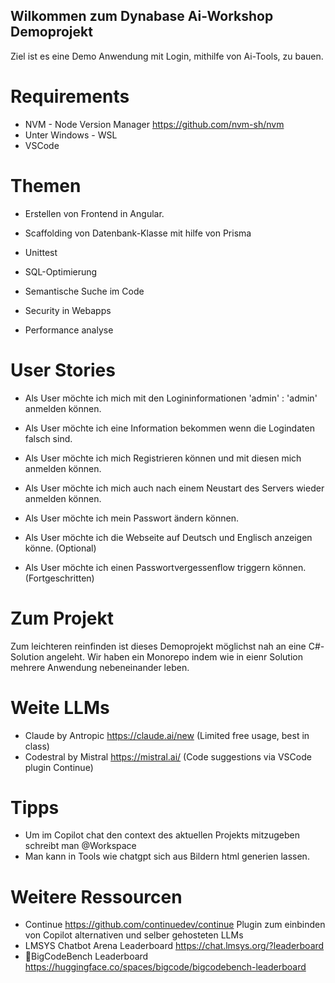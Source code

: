 ## Wilkommen zum Dynabase Ai-Workshop Demoprojekt

Ziel ist es eine Demo Anwendung mit Login, mithilfe von Ai-Tools, zu bauen. 

# Requirements
* NVM - Node Version Manager https://github.com/nvm-sh/nvm
* Unter Windows - WSL
* VSCode

# Themen
* Erstellen von Frontend in Angular.
* Scaffolding von Datenbank-Klasse mit hilfe von Prisma
* Unittest

* SQL-Optimierung
* Semantische Suche im Code
* Security in Webapps
* Performance analyse 

# User Stories 

- Als User möchte ich mich mit den Logininformationen 'admin' : 'admin' anmelden können.
- Als User möchte ich eine Information bekommen wenn die Logindaten falsch sind.
- Als User möchte ich mich Registrieren können und mit diesen mich anmelden können. 
- Als User möchte ich mich auch nach einem Neustart des Servers wieder anmelden können.
- Als User möchte ich mein Passwort ändern können.

- Als User möchte ich die Webseite auf Deutsch und Englisch anzeigen könne. (Optional)

- Als User möchte ich einen Passwortvergessenflow triggern können. (Fortgeschritten)


# Zum Projekt
Zum leichteren reinfinden ist dieses Demoprojekt möglichst nah an eine C#-Solution angeleht. Wir haben ein Monorepo indem wie in eienr Solution mehrere Anwendung nebeneinander leben.

# Weite LLMs
* Claude by Antropic https://claude.ai/new (Limited free usage, best in class)
* Codestral by Mistral https://mistral.ai/ (Code suggestions via VSCode plugin Continue)

# Tipps
* Um im Copilot chat den context des aktuellen Projekts mitzugeben schreibt man @Workspace
* Man kann in Tools wie chatgpt sich aus Bildern html generien lassen. 

# Weitere Ressourcen 
* Continue https://github.com/continuedev/continue Plugin zum einbinden von Copilot alternativen und selber gehosteten LLMs
* LMSYS Chatbot Arena Leaderboard https://chat.lmsys.org/?leaderboard 
* 🌸BigCodeBench Leaderboard https://huggingface.co/spaces/bigcode/bigcodebench-leaderboard